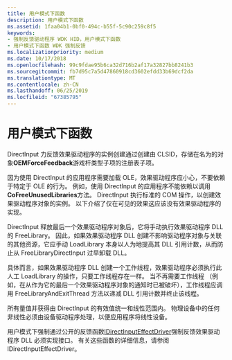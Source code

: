 ```yaml
---
title: 用户模式下函数
description: 用户模式下函数
ms.assetid: 1faa04b1-0bf0-494c-b55f-5c90c259c8f5
keywords:
- 强制反馈驱动程序 WDK HID，用户模式下函数
- 用户模式下函数 WDK 强制反馈
ms.localizationpriority: medium
ms.date: 10/17/2018
ms.openlocfilehash: 99c9fdae95b6ca32d716b2af17a32827bb8241b3
ms.sourcegitcommit: fb7d95c7a5d47860918cd3602efdd33b69dcf2da
ms.translationtype: MT
ms.contentlocale: zh-CN
ms.lasthandoff: 06/25/2019
ms.locfileid: "67385795"
---
```

# <a name="user-mode-functions"></a>用户模式下函数





DirectInput 力反馈效果驱动程序的实例创建通过创建由 CLSID，存储在名为的对象**OEMForceFeedback**游戏杆类型子项的注册表子项。

因为使用 DirectInput 的应用程序需要加载 OLE，效果驱动程序应小心，不要依赖于特定于 OLE 的行为。 例如，使用 DirectInput 的应用程序不能依赖以调用**CoFreeUnusedLibraries**方法。 DirectInput 执行标准的 COM 操作，以创建效果驱动程序对象的实例。 以下介绍了仅在可见的效果这应该没有效果驱动程序的实现。

DirectInput 释放最后一个效果驱动程序对象后，它将手动执行效果驱动程序 DLL 的 FreeLibrary。 因此，如果效果驱动程序 DLL 创建不影响驱动程序对象与关联的其他资源，它应手动 LoadLibrary 本身以人为地提高其 DLL 引用计数，从而防止从 FreeLibraryDirectInput 过早卸载 DLL。

具体而言，如果效果驱动程序 DLL 创建一个工作线程，效果驱动程序必须执行此人工 LoadLibrary 的操作，只要工作线程存在一样。 当不再需要工作线程 （例如，在从作为它的最后一个效果驱动程序对象的通知时已被破坏），工作线程应调用 FreeLibraryAndExitThread 方法以递减 DLL 引用计数并终止该线程。

所有量值并获得由 DirectInput 的有效值统一和线性范围内。 物理设备中的任何非线性必须由设备驱动程序处理，以便应用程序将线性设备。

用户模式下强制通过公开的反馈函数[IDirectInputEffectDriver](https://docs.microsoft.com/windows/desktop/api/dinputd/nn-dinputd-idirectinputeffectdriver)强制反馈效果驱动程序 DLL 必须实现接口。 有关这些函数的详细信息，请参阅 IDirectInputEffectDriver。

 

 




